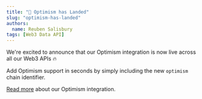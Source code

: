 ```yaml
---
title: "🔴 Optimism has Landed"
slug: "optimism-has-landed"
authors:
  name: Reuben Salisbury
tags: [Web3 Data API]
---
```


We're excited to announce that our Optimism integration is now live across all our Web3 APIs 🔥

Add Optimism support in seconds by simply including the new `optimism` chain identifier.

[Read more](https://moralis.io/chains/optimism/) about our Optimism integration.
